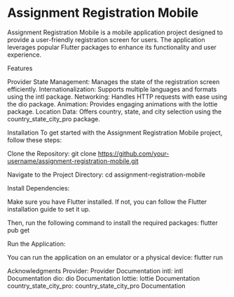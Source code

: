 # Assignment Registration Mobile

Assignment Registration Mobile is a mobile application project designed to provide a user-friendly registration screen for users. The application leverages popular Flutter packages to enhance its functionality and user experience.

Features

Provider State Management: Manages the state of the registration screen efficiently.
Internationalization: Supports multiple languages and formats using the intl package.
Networking: Handles HTTP requests with ease using the dio package.
Animation: Provides engaging animations with the lottie package.
Location Data: Offers country, state, and city selection using the country_state_city_pro package.


Installation
To get started with the Assignment Registration Mobile project, follow these steps:

Clone the Repository:
git clone https://github.com/your-username/assignment-registration-mobile.git

Navigate to the Project Directory:
cd assignment-registration-mobile

Install Dependencies:

Make sure you have Flutter installed. If not, you can follow the Flutter installation guide to set it up.

Then, run the following command to install the required packages:
flutter pub get

Run the Application:

You can run the application on an emulator or a physical device:
flutter run

Acknowledgments
Provider: Provider Documentation
intl: intl Documentation
dio: dio Documentation
lottie: lottie Documentation
country_state_city_pro: country_state_city_pro Documentation

